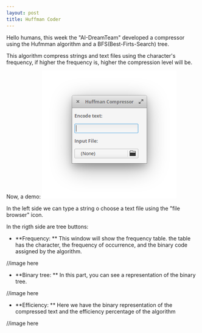 ```yaml
---
layout: post
title: Huffman Coder
---
```

 
Hello humans, this week the "AI-DreamTeam" developed a compressor using the Hufmman algorithm and a BFS(Best-Firts-Search) tree. 

This algorithm compress strings and text files using the character's frequency, if higher the frequency is, higher the compression level will be.    

Now, a demo:
<img src="/images/fulls/P02_Huffman.jpg" class="fit image">

In the left side we can type a string o choose a text file using the "file browser" icon.

In the rigth side are tree buttons:

  - **Frequency: ** This window will show the frequency table. the table has the character, 
the frequency of occurrence, and the binary code assigned by the algorithm.

//image here

 - **Binary tree: ** In this part, you can see a representation of the binary tree.
  
//image here

 - **Efficiency: ** Here we have the binary representation of the compressed text and the efficiency percentage of the algorithm
  
//image here
